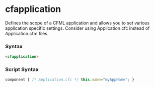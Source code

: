 # cfapplication

Defines the scope of a CFML application and allows you to set various application specific settings. Consider using Application.cfc instead of Application.cfm files.

### Syntax

```html
<cfapplication>
```

### Script Syntax

```javascript
component { /* Application.cfc */ this.name="myAppName"; }
```
